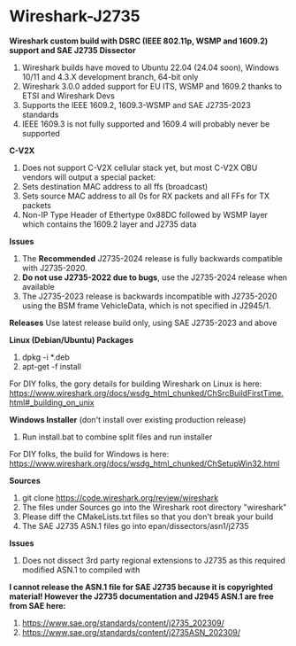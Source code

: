 # Wireshark-J2735
**Wireshark custom build with DSRC (IEEE 802.11p, WSMP and 1609.2) support and SAE J2735 Dissector**
1. Wireshark builds have moved to Ubuntu 22.04 (24.04 soon), Windows 10/11 and 4.3.X development branch, 64-bit only
2. Wireshark 3.0.0 added support for EU ITS, WSMP and 1609.2 thanks to ETSI and Wireshark Devs
3. Supports the IEEE 1609.2, 1609.3-WSMP and SAE J2735-2023 standards
4. IEEE 1609.3 is not fully supported and 1609.4 will probably never be supported

**C-V2X**
1. Does not support C-V2X cellular stack yet, but most C-V2X OBU vendors will output a special packet:
2. Sets destination MAC address to all ffs (broadcast)
3. Sets source MAC address to all 0s for RX packets and all FFs for TX packets
4. Non-IP Type Header of Ethertype 0x88DC followed by WSMP layer which contains the 1609.2 layer and J2735 data

**Issues**
1. The **Recommended** J2735-2024 release is fully backwards compatible with J2735-2020.
2. **Do not use J2735-2022 due to bugs**, use the J2735-2024 release when available
3. The J2735-2023 release is backwards incompatible with J2735-2020 using the BSM frame VehicleData, which is not specified in J2945/1.

**Releases**
Use latest release build only, using SAE J2735-2023 and above

**Linux (Debian/Ubuntu) Packages**
1. dpkg -i *.deb
2. apt-get -f install

For DIY folks, the gory details for building Wireshark on Linux is here: https://www.wireshark.org/docs/wsdg_html_chunked/ChSrcBuildFirstTime.html#_building_on_unix

**Windows Installer** (don't install over existing production release)
1. Run install.bat to combine split files and run installer

For DIY folks, the build for Windows is here: https://www.wireshark.org/docs/wsdg_html_chunked/ChSetupWin32.html

**Sources**
1. git clone https://code.wireshark.org/review/wireshark
2. The files under Sources go into the Wireshark root directory "wireshark"
3. Please diff the CMakeLists.txt files so that you don't break your build
4. The SAE J2735 ASN.1 files go into epan/dissectors/asn1/j2735

**Issues**
1. Does not dissect 3rd party regional extensions to J2735 as this required modified ASN.1 to compiled with

**I cannot release the ASN.1 file for SAE J2735 because it is copyrighted material!  However the J2735 documentation and J2945 ASN.1 are free from SAE here:**
1. https://www.sae.org/standards/content/j2735_202309/
2. https://www.sae.org/standards/content/j2735ASN_202309/
